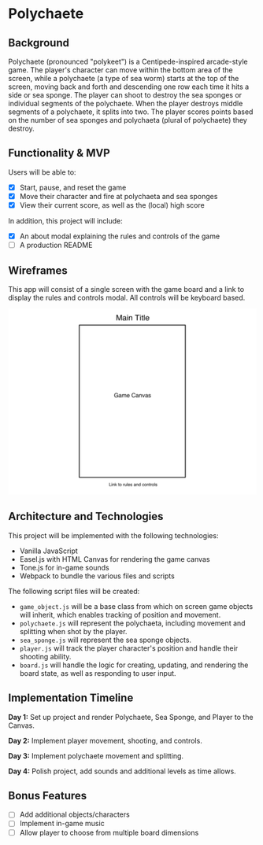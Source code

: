 # Polychaete

## Background

Polychaete (pronounced "polykeet") is a Centipede-inspired arcade-style game.  The player's character can move within the bottom area of the screen, while a polychaete (a type of sea worm) starts at the top of the screen, moving back and forth and descending one row each time it hits a side or sea sponge.  The player can shoot to destroy the sea sponges or individual segments of the polychaete.  When the player destroys middle segments of a polychaete, it splits into two.  The player scores points based on the number of sea sponges and polychaeta (plural of polychaete) they destroy.

## Functionality & MVP

Users will be able to:

- [x] Start, pause, and reset the game
- [x] Move their character and fire at polychaeta and sea sponges
- [x] View their current score, as well as the (local) high score

In addition, this project will include:

- [x] An about modal explaining the rules and controls of the game
- [ ] A production README

## Wireframes

This app will consist of a single screen with the game board and a link to display the rules and controls modal.  All controls will be keyboard based.

![Wireframe](docs/wireframe.png)

## Architecture and Technologies

This project will be implemented with the following technologies:

 * Vanilla JavaScript
 * Easel.js with HTML Canvas for rendering the game canvas
 * Tone.js for in-game sounds
 * Webpack to bundle the various files and scripts

The following script files will be created:

 * `game_object.js` will be a base class from which on screen game objects will inherit, which enables tracking of position and movement.
 * `polychaete.js` will represent the polychaeta, including movement and splitting when shot by the player.
 * `sea_sponge.js` will represent the sea sponge objects.  
 * `player.js` will track the player character's position and handle their shooting ability.
 * `board.js` will handle the logic for creating, updating, and rendering the board state, as well as responding to user input.

## Implementation Timeline

**Day 1:** Set up project and render Polychaete, Sea Sponge, and Player to the Canvas.

**Day 2:** Implement player movement, shooting, and controls.

**Day 3:** Implement polychaete movement and splitting.

**Day 4:** Polish project, add sounds and additional levels as time allows.

## Bonus Features

- [ ] Add additional objects/characters
- [ ] Implement in-game music
- [ ] Allow player to choose from multiple board dimensions
